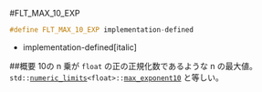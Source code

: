 #FLT_MAX_10_EXP

```cpp
#define FLT_MAX_10_EXP implementation-defined
```
* implementation-defined[italic]

##概要
10の n 乗が `float` の正の正規化数であるような n の最大値。
`std::`[`numeric_limits`](/reference/limits/numeric_limits.md)`<float>::`[`max_exponent10`](/reference/limits/numeric_limits/max_exponent10.md) と等しい。
